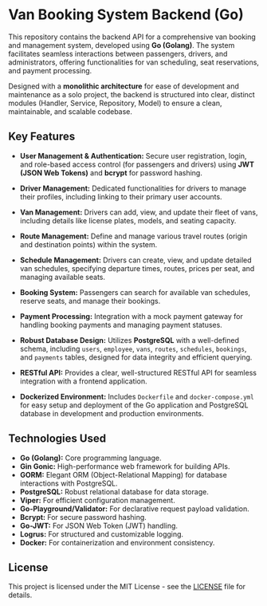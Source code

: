 # Van Booking System Backend (Go)
This repository contains the backend API for a comprehensive van booking and management system, developed using **Go (Golang)**. The system facilitates seamless interactions between passengers, drivers, and administrators, offering functionalities for van scheduling, seat reservations, and payment processing.

Designed with a **monolithic architecture** for ease of development and maintenance as a solo project, the backend is structured into clear, distinct modules (Handler, Service, Repository, Model) to ensure a clean, maintainable, and scalable codebase.


## Key Features

* **User Management & Authentication:** Secure user registration, login, and role-based access control (for passengers and drivers) using **JWT (JSON Web Tokens)** and **bcrypt** for password hashing.
  
* **Driver Management:** Dedicated functionalities for drivers to manage their profiles, including linking to their primary user accounts.
  
* **Van Management:** Drivers can add, view, and update their fleet of vans, including details like license plates, models, and seating capacity.
  
* **Route Management:** Define and manage various travel routes (origin and destination points) within the system.
  
* **Schedule Management:** Drivers can create, view, and update detailed van schedules, specifying departure times, routes, prices per seat, and managing available seats.
  
* **Booking System:** Passengers can search for available van schedules, reserve seats, and manage their bookings.
  
* **Payment Processing:** Integration with a mock payment gateway for handling booking payments and managing payment statuses.
  
* **Robust Database Design:** Utilizes **PostgreSQL** with a well-defined schema, including `users`, `employee`, `vans`, `routes`, `schedules`, `bookings`, and `payments` tables, designed for data integrity and efficient querying.
  
* **RESTful API:** Provides a clear, well-structured RESTful API for seamless integration with a frontend application.
  
* **Dockerized Environment:** Includes `Dockerfile` and `docker-compose.yml` for easy setup and deployment of the Go application and PostgreSQL database in development and production environments.

## Technologies Used
* **Go (Golang):** Core programming language.
* **Gin Gonic:** High-performance web framework for building APIs.
* **GORM:** Elegant ORM (Object-Relational Mapping) for database interactions with PostgreSQL.
* **PostgreSQL:** Robust relational database for data storage.
* **Viper:** For efficient configuration management.
* **Go-Playground/Validator:** For declarative request payload validation.
* **Bcrypt:** For secure password hashing.
* **Go-JWT:** For JSON Web Token (JWT) handling.
* **Logrus:** For structured and customizable logging.
* **Docker:** For containerization and environment consistency.

## License
This project is licensed under the MIT License - see the [LICENSE](https://github.com/Arismonx/van-booking-system/blob/main/LICENSE) file for details.
